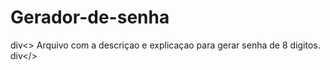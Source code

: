 # Gerador-de-senha
div<>
    Arquivo com a descriçao e explicaçao para gerar senha de 8 digitos.
    div</>